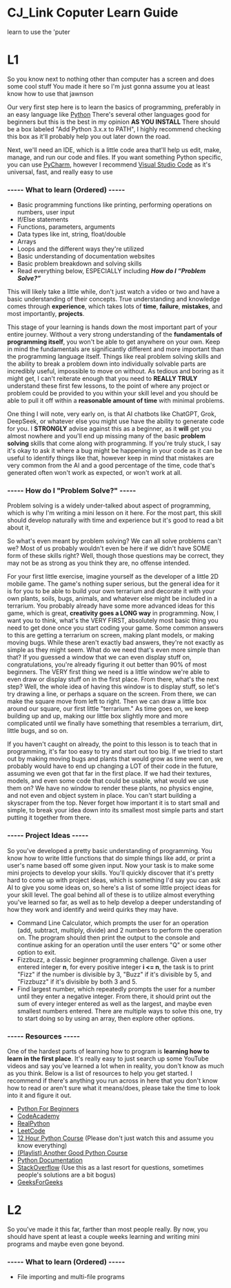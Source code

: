 # CJ_Link Coputer Learn Guide

learn to use the 'puter

# L1

So you know next to nothing other than computer has a screen and does some cool stuff
You made it here so I'm just gonna assume you at least know how to use that jawnson

Our very first step here is to learn the basics of programming, preferably in an easy language like [Python](https://www.python.org/downloads/)
There's several other languages good for beginners but this is the best in my opinion
**AS YOU INSTALL** There should be a box labeled "Add Python 3.x.x to PATH", I highly recommend checking this box as it'll probably help you out later down the road.

Next, we'll need an IDE, which is a little code area that'll help us edit, make, manage, and run our code and files. If you want something Python specific, you can use [PyCharm](https://www.jetbrains.com/pycharm/download/), however I recommend [Visual Studio Code](https://code.visualstudio.com/) as it's universal, fast, and really easy to use

### ----- What to learn (Ordered) -----
- Basic programming functions like printing, performing operations on numbers, user input
- If/Else statements
- Functions, parameters, arguments
- Data types like int, string, float/double
- Arrays
- Loops and the different ways they're utilized
- Basic understanding of documentation websites
- Basic problem breakdown and solving skills
- Read everything below, ESPECIALLY including ***How do I “Problem Solve?”***

This will likely take a little while, don't just watch a video or two and have a basic understanding of their concepts. True understanding and knowledge comes through **experience**, which takes lots of **time**, **failure**, **mistakes**, and most importantly, **projects**.

This stage of your learning is hands down the most important part of your entire journey. Without a very strong understanding of the **fundamentals of programming itself**, you won't be able to get anywhere on your own. Keep in mind the fundamentals are significantly different and more important than the programming language itself. Things like real problem solving skills and the ability to break a problem down into individually solvable parts are incredibly useful, impossible to move on without. As tedious and boring as it might get, I can't reiterate enough that you need to **REALLY TRULY** understand these first few lessons, to the point of where any project or problem could be provided to you within your skill level and you should be able to pull it off within a **reasonable amount of time** with minimal problems.

One thing I will note, very early on, is that AI chatbots like ChatGPT, Grok, DeepSeek, or whatever else you might use have the ability to generate code for you. I **STRONGLY** advise against this as a beginner, as it **will** get you almost nowhere and you'll end up missing many of the basic **problem solving** skills that come along with programming. If you're truly stuck, I say it's okay to ask it where a bug might be happening in your code as it can be useful to identify things like that, however keep in mind that mistakes are very common from the AI and a good percentage of the time, code that's generated often won't work as expected, or won't work at all.

### ----- How do I "Problem Solve?" -----

Problem solving is a widely under-talked about aspect of programming, which is why I'm writing a mini lesson on it here. For the most part, this skill should develop naturally with time and experience but it's good to read a bit about it,

So what's even meant by problem solving? We can all solve problems can't we? Most of us probably wouldn't even be here if we didn't have SOME form of these skills right? Well, though those questions may be correct, they may not be as strong as you think they are, no offense intended.

For your first little exercise, imagine yourself as the developer of a little 2D mobile game. The game's nothing super serious, but the general idea for it is for you to be able to build your own terrarium and decorate it with your own plants, soils, bugs, animals, and whatever else might be included in a terrarium. You probably already have some more advanced ideas for this game, which is great, **creativity goes a LONG way** in programming. Now, I want you to think, what's the VERY FIRST, absolutely most basic thing you need to get done once you start coding your game. Some common answers to this are getting a terrarium on screen, making plant models, or making moving bugs. While these aren't exactly bad answers, they're not exactly as simple as they might seem. What do we need that's even more simple than that? If you guessed a window that we can even display stuff on, congratulations, you're already figuring it out better than 90% of most beginners. The VERY first thing we need is a little window we're able to even draw or display stuff on in the first place. From there, what's the next step? Well, the whole idea of having this window is to display stuff, so let's try drawing a line, or perhaps a square on the screen. From there, we can make the square move from left to right. Then we can draw a little box around our square, our first little "terrarium." As time goes on, we keep building up and up, making our little box slightly more and more complicated until we finally have something that resembles a terrarium, dirt, little bugs, and so on.

If you haven't caught on already, the point to this lesson is to teach that in programming, it's far too easy to try and start out too big. If we tried to start out by making moving bugs and plants that would grow as time went on, we probably would have to end up changing a LOT of their code in the future, assuming we even got that far in the first place. If we had their textures, models, and even some code that could be usable, what would we use them on? We have no window to render these plants, no physics engine, and not even and object system in place. You can't start building a skyscraper from the top. Never forget how important it is to start small and simple, to break your idea down into its smallest most simple parts and start putting it together from there.

### ----- Project Ideas -----

So you've developed a pretty basic understanding of programming. You know how to write little functions that do simple things like add, or print a user's name based off some given input. Now your task is to make some mini projects to develop your skills. You'll quickly discover that it's pretty hard to come up with project ideas, which is something I'd say you can ask AI to give you some ideas on, so here's a list of some little project ideas for your skill level. The goal behind all of these is to utilize almost everything you've learned so far, as well as to help develop a deeper understanding of how they work and identify and weird quirks they may have.

- Command Line Calculator, which prompts the user for an operation (add, subtract, multiply, divide) and 2 numbers to perform the operation on. The program should then print the output to the console and continue asking for an operation until the user enters "Q" or some other option to exit.
- Fizzbuzz, a classic beginner programming challenge. Given a user entered integer **n**, for every positive integer **i <= n**, the task is to print "Fizz" if the number is divisible by 3, "Buzz" if it's divisible by 5, and "Fizzbuzz" if it's divisible by both 3 and 5.
- Find largest number, which repeatedly prompts the user for a number until they enter a negative integer. From there, it should print out the sum of every integer entered as well as the largest, and maybe even smallest numbers entered. There are multiple ways to solve this one, try to start doing so by using an array, then explore other options.

### ----- Resources -----

One of the hardest parts of learning how to program is **learning how to learn in the first place**. It's really easy to just search up some YouTube videos and say you've learned a lot when in reality, you don't know as much as you think. Below is a list of resources to help you get started. I recommend if there's anything you run across in here that you don't know how to read or aren't sure what it means/does, please take the time to look into it and figure it out.

- [Python For Beginners](https://www.python.org/about/gettingstarted/)
- [CodeAcademy](https://www.codecademy.com/learn/learn-how-to-code)
- [RealPython](https://realpython.com/)
- [LeetCode](https://leetcode.com/)
- [12 Hour Python Course](https://www.youtube.com/watch?v=ix9cRaBkVe0) (Please don't just watch this and assume you know everything)
- [(Playlist) Another Good Python Course](https://www.youtube.com/watch?v=mRMmlo_Uqcs&list=PLIhvC56v63ILPDA2DQBv0IKzqsWTZxCkp)
- [Python Documentation](https://docs.python.org/3/)
- [StackOverflow](https://stackoverflow.com/questions) (Use this as a last resort for questions, sometimes people's solutions are a bit bogus)
- [GeeksForGeeks](https://www.geeksforgeeks.org/)

# L2

So you've made it this far, farther than most people really. By now, you should  have spent at least a couple weeks learning and writing mini programs and maybe even gone beyond.

### ----- What to learn (Ordered) -----
- File importing and multi-file programs

